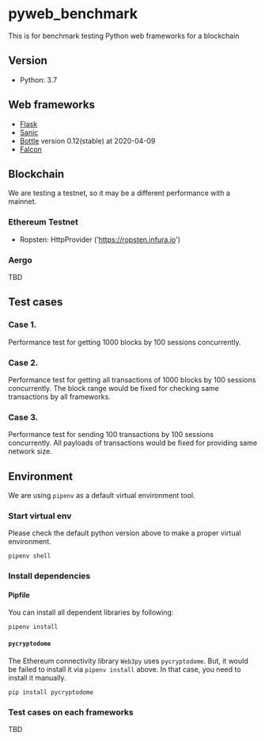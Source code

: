 # pyweb_benchmark
This is for benchmark testing Python web frameworks for a blockchain

## Version
* Python: 3.7

## Web frameworks
* [Flask](https://github.com/pallets/flask)
* [Sanic](https://github.com/huge-success/sanic)
* [Bottle](https://github.com/bottlepy/bottle) version 0.12(stable) at 2020-04-09
* [Falcon](https://github.com/falconry/falcon)

## Blockchain
We are testing a testnet, so it may be a different performance with a mainnet.

### Ethereum Testnet
* Ropsten: HttpProvider ('https://ropsten.infura.io')

### Aergo
TBD

## Test cases

### Case 1.
Performance test for getting 1000 blocks by 100 sessions concurrently.

### Case 2.
Performance test for getting all transactions of 1000 blocks by 100 sessions concurrently.
The block range would be fixed for checking same transactions by all frameworks.

### Case 3.
Performance test for sending 100 transactions by 100 sessions concurrently.
All payloads of transactions would be fixed for providing same network size.

## Environment
We are using `pipenv` as a default virtual environment tool.

### Start virtual env
Please check the default python version above to make a proper virtual environment.

```
pipenv shell
```

### Install dependencies

#### Pipfile

You can install all dependent libraries by following:

```
pipenv install
```

#### `pycryptodome`
The Ethereum connectivity library `Web3py` uses `pycryptodome`. But, it would be failed to install it via `pipenv install` above. In that case, you need to install it manually.

```
pip install pycryptodome
```

### Test cases on each frameworks

TBD

